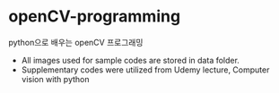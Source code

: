 # openCV-programming
python으로 배우는 openCV 프로그래밍

- All images used for sample codes are stored in data folder.
- Supplementary codes were utilized from Udemy lecture, Computer vision with python
